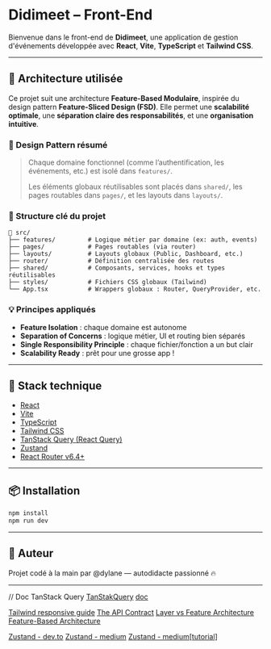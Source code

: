 # Didimeet – Front-End

Bienvenue dans le front-end de **Didimeet**, une application de gestion d'événements développée avec **React**, **Vite**, **TypeScript** et **Tailwind CSS**.

---

## 🧠 Architecture utilisée

Ce projet suit une architecture **Feature-Based Modulaire**, inspirée du design pattern **Feature-Sliced Design (FSD)**. Elle permet une **scalabilité optimale**, une **séparation claire des responsabilités**, et une **organisation intuitive**.

### 🔧 Design Pattern résumé

> Chaque domaine fonctionnel (comme l’authentification, les événements, etc.) est isolé dans `features/`.
> 
> Les éléments globaux réutilisables sont placés dans `shared/`, les pages routables dans `pages/`, et les layouts dans `layouts/`.

### 📁 Structure clé du projet

```
📂 src/
├── features/         # Logique métier par domaine (ex: auth, events)
├── pages/            # Pages routables (via router)
├── layouts/          # Layouts globaux (Public, Dashboard, etc.)
├── router/           # Définition centralisée des routes
├── shared/           # Composants, services, hooks et types réutilisables
├── styles/           # Fichiers CSS globaux (Tailwind)
└── App.tsx           # Wrappers globaux : Router, QueryProvider, etc.
```

### 💡 Principes appliqués
- **Feature Isolation** : chaque domaine est autonome
- **Separation of Concerns** : logique métier, UI et routing bien séparés
- **Single Responsibility Principle** : chaque fichier/fonction a un but clair
- **Scalability Ready** : prêt pour une grosse app !

---

## 🚀 Stack technique
- [React](https://reactjs.org/)
- [Vite](https://vitejs.dev/)
- [TypeScript](https://www.typescriptlang.org/)
- [Tailwind CSS](https://tailwindcss.com/)
- [TanStack Query (React Query)](https://tanstack.com/query/latest)
- [Zustand](https://zustand-demo.pmnd.rs/)
- [React Router v6.4+](https://reactrouter.com/en/main)

---

## 📦 Installation
```bash
npm install
npm run dev
```

---

## 📁 Auteur
Projet codé à la main par @dylane — autodidacte passionné 🔥

---


// Doc TanStack Query
[TanStakQuery](https://dev.to/samuel_kinuthia/mastering-tanstack-query-a-comprehensive-guide-to-efficient-data-fetching-in-react-508p)
[doc](https://tanstack.com/query/latest/docs/framework/react/quick-start)



[Tailwind responsive guide](https://medium.com/@harutyunabgaryann/mastering-responsive-design-with-tailwind-css-essential-tips-and-tricks-5128da2b5df9)
[The API Contract](https://medium.com/@harutyunabgaryann/the-api-contract-bridging-the-gap-between-backend-and-frontend-development-3074effc642b)
[Layer vs Feature Architecture](https://dev.to/smotastic/layer-vs-feature-architecture-3cko)
[Feature-Based Architecture](https://medium.com/@harutyunabgaryann/building-scalable-react-applications-with-feature-based-architecture-41219d5549df)

[Zustand - dev.to](https://dev.to/jaredm/zustand-101-a-beginners-guide-to-global-state-management-in-react-lml)
[Zustand - medium](https://medium.com/@masoudit/the-complete-guide-to-using-zustand-as-a-state-manager-in-a-react-app-c63c88fe7729)
[Zustand - medium[tutorial]](https://medium.com/@joris.l/tutorial-zustand-a-simple-and-powerful-state-management-solution-9ad4d06d5334)